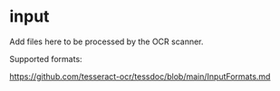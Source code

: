 # input

Add files here to be processed by the OCR scanner.

Supported formats:

https://github.com/tesseract-ocr/tessdoc/blob/main/InputFormats.md

